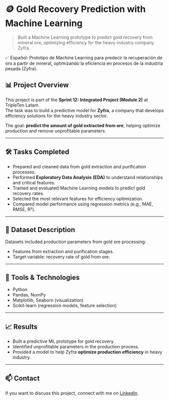# 🪙 Gold Recovery Prediction with Machine Learning  

> Built a Machine Learning prototype to predict gold recovery from mineral ore, optimizing efficiency for the heavy industry company Zyfra.  

✅ Español: Prototipo de Machine Learning para predecir la recuperación de oro a partir de mineral, optimizando la eficiencia en procesos de la industria pesada (Zyfra).  

## 📊 Project Overview  
This project is part of the **Sprint 12: Integrated Project (Module 2)** at TripleTen Latam.  
The task was to build a predictive model for **Zyfra**, a company that develops efficiency solutions for the heavy industry sector.  

The goal: **predict the amount of gold extracted from ore**, helping optimize production and remove unprofitable parameters.  

---

## 🛠️ Tasks Completed  
- Prepared and cleaned data from gold extraction and purification processes.  
- Performed **Exploratory Data Analysis (EDA)** to understand relationships and critical features.  
- Trained and evaluated Machine Learning models to predict gold recovery rates.  
- Selected the most relevant features for efficiency optimization.  
- Compared model performance using regression metrics (e.g., MAE, RMSE, R²).  

---

## 📂 Dataset Description  
Datasets included production parameters from gold ore processing:  
- Features from extraction and purification stages.  
- Target variable: recovery rate of gold from ore.  

---

## 🚀 Tools & Technologies  
- Python  
- Pandas, NumPy  
- Matplotlib, Seaborn (visualization)  
- Scikit-learn (regression models, feature selection)  

---

## 📈 Results  
- Built a predictive ML prototype for gold recovery.  
- Identified unprofitable parameters in the production process.  
- Provided a model to help Zyfra **optimize production efficiency** in heavy industry.  

---

## 📫 Contact  
If you want to discuss this project, connect with me on [LinkedIn](https://www.linkedin.com/in/carlos-sanchez-zorro-data). 
